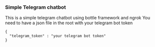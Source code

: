### Simple Telegram chatbot
This is a simple telegram chatbot using bottle framework and ngrok
You need to have a json file in the root with your telegram bot token
```
{
  "telegram_token" : "your telegram bot token"
}
```
